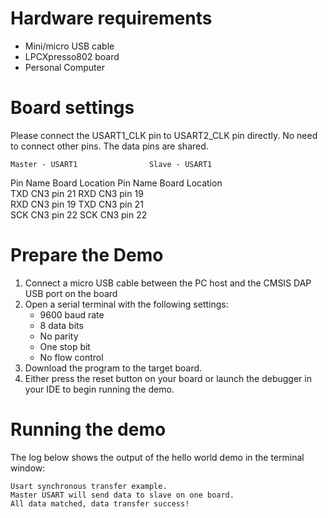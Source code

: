 Hardware requirements
=====================
- Mini/micro USB cable
- LPCXpresso802 board
- Personal Computer

Board settings
============
Please connect the USART1_CLK pin to USART2_CLK pin directly.
No need to connect other pins. The data pins are shared.

    Master - USART1                Slave - USART1   
Pin Name   Board Location      Pin Name   Board Location            
TXD       CN3 pin 21           RXD       CN3 pin 19                   
RXD       CN3 pin 19           TXD       CN3 pin 21               
SCK       CN3 pin 22           SCK       CN3 pin 22  

Prepare the Demo
===============
1.  Connect a micro USB cable between the PC host and the CMSIS DAP USB port on the board
2.  Open a serial terminal with the following settings:
    - 9600 baud rate
    - 8 data bits
    - No parity
    - One stop bit
    - No flow control
3.  Download the program to the target board.
4.  Either press the reset button on your board or launch the debugger in your IDE to begin running the demo.

Running the demo
================
The log below shows the output of the hello world demo in the terminal window:
~~~~~~~~~~~~~~~~~~~~~~~~~~~~~~~~~~~
Usart synchronous transfer example.
Master USART will send data to slave on one board.
All data matched, data transfer success!

~~~~~~~~~~~~~~~~~~~~~~~~~~~~~~~~~~~
